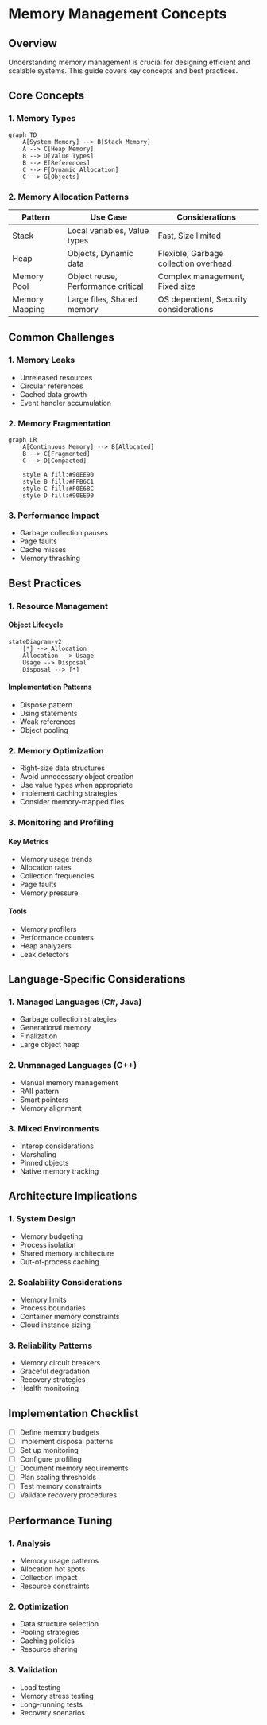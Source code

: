 # Memory Management Concepts

## Overview

Understanding memory management is crucial for designing efficient and scalable systems. This guide covers key concepts and best practices.

## Core Concepts

### 1. Memory Types

```mermaid
graph TD
    A[System Memory] --> B[Stack Memory]
    A --> C[Heap Memory]
    B --> D[Value Types]
    B --> E[References]
    C --> F[Dynamic Allocation]
    C --> G[Objects]
```

### 2. Memory Allocation Patterns

| Pattern | Use Case | Considerations |
|---------|----------|----------------|
| Stack | Local variables, Value types | Fast, Size limited |
| Heap | Objects, Dynamic data | Flexible, Garbage collection overhead |
| Memory Pool | Object reuse, Performance critical | Complex management, Fixed size |
| Memory Mapping | Large files, Shared memory | OS dependent, Security considerations |

## Common Challenges

### 1. Memory Leaks
- Unreleased resources
- Circular references
- Cached data growth
- Event handler accumulation

### 2. Memory Fragmentation
```mermaid
graph LR
    A[Continuous Memory] --> B[Allocated]
    B --> C[Fragmented]
    C --> D[Compacted]
    
    style A fill:#90EE90
    style B fill:#FFB6C1
    style C fill:#F0E68C
    style D fill:#90EE90
```

### 3. Performance Impact
- Garbage collection pauses
- Page faults
- Cache misses
- Memory thrashing

## Best Practices

### 1. Resource Management

#### Object Lifecycle
```mermaid
stateDiagram-v2
    [*] --> Allocation
    Allocation --> Usage
    Usage --> Disposal
    Disposal --> [*]
```

#### Implementation Patterns
- Dispose pattern
- Using statements
- Weak references
- Object pooling

### 2. Memory Optimization

- Right-size data structures
- Avoid unnecessary object creation
- Use value types when appropriate
- Implement caching strategies
- Consider memory-mapped files

### 3. Monitoring and Profiling

#### Key Metrics
- Memory usage trends
- Allocation rates
- Collection frequencies
- Page faults
- Memory pressure

#### Tools
- Memory profilers
- Performance counters
- Heap analyzers
- Leak detectors

## Language-Specific Considerations

### 1. Managed Languages (C#, Java)
- Garbage collection strategies
- Generational memory
- Finalization
- Large object heap

### 2. Unmanaged Languages (C++)
- Manual memory management
- RAII pattern
- Smart pointers
- Memory alignment

### 3. Mixed Environments
- Interop considerations
- Marshaling
- Pinned objects
- Native memory tracking

## Architecture Implications

### 1. System Design
- Memory budgeting
- Process isolation
- Shared memory architecture
- Out-of-process caching

### 2. Scalability Considerations
- Memory limits
- Process boundaries
- Container memory constraints
- Cloud instance sizing

### 3. Reliability Patterns
- Memory circuit breakers
- Graceful degradation
- Recovery strategies
- Health monitoring

## Implementation Checklist

- [ ] Define memory budgets
- [ ] Implement disposal patterns
- [ ] Set up monitoring
- [ ] Configure profiling
- [ ] Document memory requirements
- [ ] Plan scaling thresholds
- [ ] Test memory constraints
- [ ] Validate recovery procedures

## Performance Tuning

### 1. Analysis
- Memory usage patterns
- Allocation hot spots
- Collection impact
- Resource constraints

### 2. Optimization
- Data structure selection
- Pooling strategies
- Caching policies
- Resource sharing

### 3. Validation
- Load testing
- Memory stress testing
- Long-running tests
- Recovery scenarios